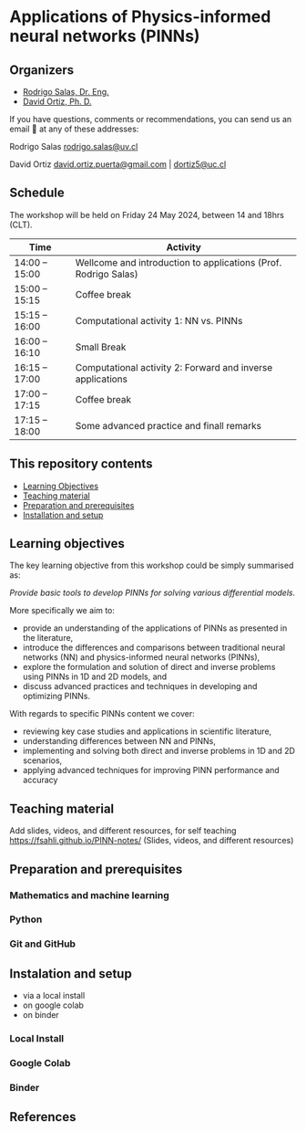 # Applications of Physics-informed neural networks (PINNs)

## Organizers

 - [Rodrigo Salas, Dr. Eng.](https://github.com/rodsalasf)
 - [David Ortiz, Ph. D.](https://github.com/dortiz5)

If you have questions, comments or recommendations, you can send us an email 📧 at any of these addresses:

Rodrigo Salas [rodrigo.salas@uv.cl](mailto:rodrigo.salas@uv.cl)

David Ortiz [david.ortiz.puerta@gmail.com](mailto:david.ortiz.puerta@gmail.com) | [dortiz5@uc.cl](mailto:dortiz5@uc.cl)


## Schedule
The workshop will be held on Friday 24 May 2024, between 14 and 18hrs (CLT). 

| Time          | Activity |
| ------------- | --------- |
| 14:00 – 15:00 | Wellcome and introduction to applications (Prof. Rodrigo Salas)|
| 15:00 – 15:15 | Coffee break |
| 15:15 – 16:00 | Computational activity 1: NN vs. PINNs |
| 16:00 – 16:10 | Small Break |
| 16:15 – 17:00 | Computational activity 2: Forward and inverse applications |
| 17:00 – 17:15 | Coffee break |
| 17:15 – 18:00 | Some advanced practice and finall remarks |


## This repository contents

- [Learning Objectives](#learning-objectives)
- [Teaching material](#teaching-material)
- [Preparation and prerequisites](#preparation-and-prerequisites)
- [Installation and setup](#installation-and-setup)

## Learning objectives
The key learning objective from this workshop could be simply summarised as:

_Provide basic tools to develop PINNs for solving various differential models._

More specifically we aim to:

 - provide an understanding of the applications of PINNs as presented in the literature,
 - introduce the differences and comparisons between traditional neural networks (NN) and physics-informed neural networks (PINNs),
 - explore the formulation and solution of direct and inverse problems using PINNs in 1D and 2D models, and
 - discuss advanced practices and techniques in developing and optimizing PINNs.

With regards to specific PINNs content we cover:

 - reviewing key case studies and applications in scientific literature,
 - understanding differences between NN and PINNs,
 - implementing and solving both direct and inverse problems in 1D and 2D scenarios,
 - applying advanced techniques for improving PINN performance and accuracy


## Teaching material
Add slides, videos, and different resources, for self teaching
https://fsahli.github.io/PINN-notes/
(Slides, videos, and different resources)




## Preparation and prerequisites


### Mathematics and machine learning
### Python
### Git and GitHub


## Instalation and setup

* via a local install
* on google colab
* on binder

### Local Install

### Google Colab

### Binder

## References
